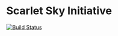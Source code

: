# Scarlet Sky Initiative

[![Build Status](https://travis-ci.org/mtrberzi/ssi.svg?branch=master)](https://travis-ci.org/mtrberzi/ssi)
